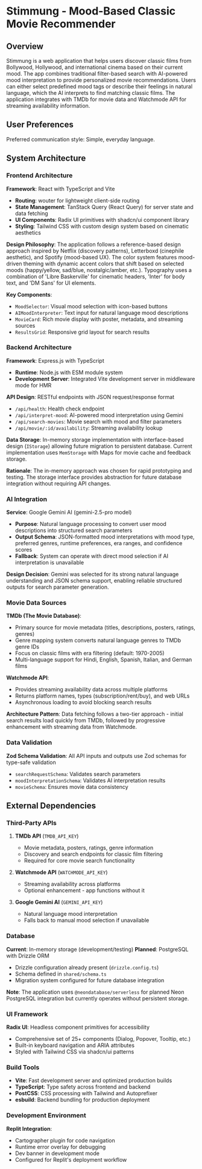 # Stimmung - Mood-Based Classic Movie Recommender

## Overview

Stimmung is a web application that helps users discover classic films from Bollywood, Hollywood, and international cinema based on their current mood. The app combines traditional filter-based search with AI-powered mood interpretation to provide personalized movie recommendations. Users can either select predefined mood tags or describe their feelings in natural language, which the AI interprets to find matching classic films. The application integrates with TMDb for movie data and Watchmode API for streaming availability information.

## User Preferences

Preferred communication style: Simple, everyday language.

## System Architecture

### Frontend Architecture

**Framework**: React with TypeScript and Vite
- **Routing**: wouter for lightweight client-side routing
- **State Management**: TanStack Query (React Query) for server state and data fetching
- **UI Components**: Radix UI primitives with shadcn/ui component library
- **Styling**: Tailwind CSS with custom design system based on cinematic aesthetics

**Design Philosophy**: The application follows a reference-based design approach inspired by Netflix (discovery patterns), Letterboxd (cinephile aesthetic), and Spotify (mood-based UX). The color system features mood-driven theming with dynamic accent colors that shift based on selected moods (happy/yellow, sad/blue, nostalgic/amber, etc.). Typography uses a combination of 'Libre Baskerville' for cinematic headers, 'Inter' for body text, and 'DM Sans' for UI elements.

**Key Components**:
- `MoodSelector`: Visual mood selection with icon-based buttons
- `AIMoodInterpreter`: Text input for natural language mood descriptions
- `MovieCard`: Rich movie display with poster, metadata, and streaming sources
- `ResultsGrid`: Responsive grid layout for search results

### Backend Architecture

**Framework**: Express.js with TypeScript
- **Runtime**: Node.js with ESM module system
- **Development Server**: Integrated Vite development server in middleware mode for HMR

**API Design**: RESTful endpoints with JSON request/response format
- `/api/health`: Health check endpoint
- `/api/interpret-mood`: AI-powered mood interpretation using Gemini
- `/api/search-movies`: Movie search with mood and filter parameters
- `/api/movie/:id/availability`: Streaming availability lookup

**Data Storage**: In-memory storage implementation with interface-based design (`IStorage`) allowing future migration to persistent database. Current implementation uses `MemStorage` with Maps for movie cache and feedback storage.

**Rationale**: The in-memory approach was chosen for rapid prototyping and testing. The storage interface provides abstraction for future database integration without requiring API changes.

### AI Integration

**Service**: Google Gemini AI (gemini-2.5-pro model)
- **Purpose**: Natural language processing to convert user mood descriptions into structured search parameters
- **Output Schema**: JSON-formatted mood interpretations with mood type, preferred genres, runtime preferences, era ranges, and confidence scores
- **Fallback**: System can operate with direct mood selection if AI interpretation is unavailable

**Design Decision**: Gemini was selected for its strong natural language understanding and JSON schema support, enabling reliable structured outputs for search parameter generation.

### Movie Data Sources

**TMDb (The Movie Database)**:
- Primary source for movie metadata (titles, descriptions, posters, ratings, genres)
- Genre mapping system converts natural language genres to TMDb genre IDs
- Focus on classic films with era filtering (default: 1970-2005)
- Multi-language support for Hindi, English, Spanish, Italian, and German films

**Watchmode API**:
- Provides streaming availability data across multiple platforms
- Returns platform names, types (subscription/rent/buy), and web URLs
- Asynchronous loading to avoid blocking search results

**Architecture Pattern**: Data fetching follows a two-tier approach - initial search results load quickly from TMDb, followed by progressive enhancement with streaming data from Watchmode.

### Data Validation

**Zod Schema Validation**: All API inputs and outputs use Zod schemas for type-safe validation
- `searchRequestSchema`: Validates search parameters
- `moodInterpretationSchema`: Validates AI interpretation results
- `movieSchema`: Ensures movie data consistency

## External Dependencies

### Third-Party APIs

1. **TMDb API** (`TMDB_API_KEY`)
   - Movie metadata, posters, ratings, genre information
   - Discovery and search endpoints for classic film filtering
   - Required for core movie search functionality

2. **Watchmode API** (`WATCHMODE_API_KEY`)
   - Streaming availability across platforms
   - Optional enhancement - app functions without it

3. **Google Gemini AI** (`GEMINI_API_KEY`)
   - Natural language mood interpretation
   - Falls back to manual mood selection if unavailable

### Database

**Current**: In-memory storage (development/testing)
**Planned**: PostgreSQL with Drizzle ORM
- Drizzle configuration already present (`drizzle.config.ts`)
- Schema defined in `shared/schema.ts`
- Migration system configured for future database integration

**Note**: The application uses `@neondatabase/serverless` for planned Neon PostgreSQL integration but currently operates without persistent storage.

### UI Framework

**Radix UI**: Headless component primitives for accessibility
- Comprehensive set of 25+ components (Dialog, Popover, Tooltip, etc.)
- Built-in keyboard navigation and ARIA attributes
- Styled with Tailwind CSS via shadcn/ui patterns

### Build Tools

- **Vite**: Fast development server and optimized production builds
- **TypeScript**: Type safety across frontend and backend
- **PostCSS**: CSS processing with Tailwind and Autoprefixer
- **esbuild**: Backend bundling for production deployment

### Development Environment

**Replit Integration**:
- Cartographer plugin for code navigation
- Runtime error overlay for debugging
- Dev banner in development mode
- Configured for Replit's deployment workflow